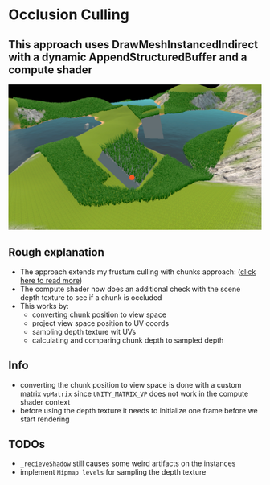 # Occlusion Culling
## This approach uses DrawMeshInstancedIndirect with a dynamic AppendStructuredBuffer and a compute shader


![Alt text](../Screenshots/Occlusion_culling.png?raw=true "Frustum culling example")


## Rough explanation
- The approach extends my frustum culling with chunks approach: ([click here to read more](https://github.com/MangoButtermilch/Unity-Grass-Instancer/tree/main/Frustum%20Culling%20%2B%20Chunking))
- The compute shader now does an additional check with the scene depth texture to see if a chunk is occluded
- This works by:
    - converting chunk position to view space
    - project view space position to UV coords
    - sampling depth texture wit UVs
    - calculating and comparing chunk depth to sampled depth

## Info
- converting the chunk position to view space is done with a custom matrix `vpMatrix` since `UNITY_MATRIX_VP` does not work in the compute shader context
- before using the depth texture it needs to initialize one frame before we start rendering


## TODOs
- `_recieveShadow` still causes some weird artifacts on the instances
- implement `Mipmap levels` for sampling the depth texture